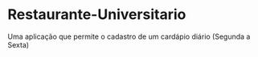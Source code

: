 # Restaurante-Universitario
Uma aplicação que permite o cadastro de um cardápio diário (Segunda a Sexta)

